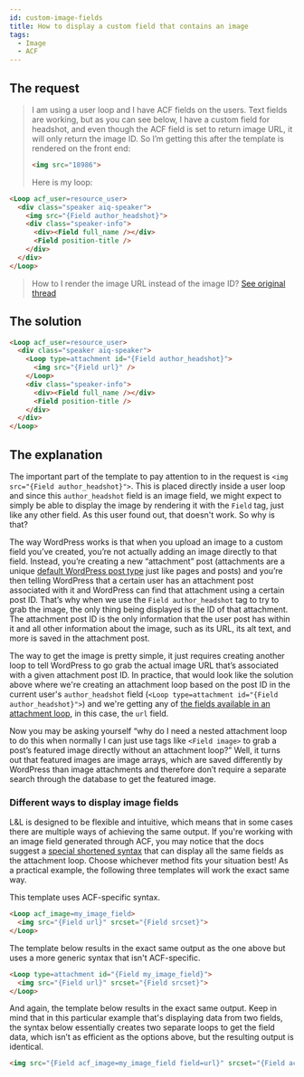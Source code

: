 ```yaml
---
id: custom-image-fields
title: How to display a custom field that contains an image
tags:
  - Image
  - ACF
---
```

## The request

> I am using a user loop and I have ACF fields on the users. Text fields are working, but as you can see below, I have a custom field for headshot, and even though the ACF field is set to return image URL, it will only return the image ID. So I’m getting this after the template is rendered on the front end:
> 
> ```html
> <img src="18986">
> ```
> 
> Here is my loop:
> 
```html
<Loop acf_user=resource_user>
  <div class="speaker aiq-speaker">
	<img src="{Field author_headshot}">
	<div class="speaker-info">
	  <div><Field full_name /></div>
	  <Field position-title />
	</div>
  </div>
</Loop>
```
> How to I render the image URL instead of the image ID? [See original thread](https://discourse.tangible.one/t/acf-user-field-array-subfield/446/)

## The solution

```html
<Loop acf_user=resource_user>
  <div class="speaker aiq-speaker">
    <Loop type=attachment id="{Field author_headshot}">
      <img src="{Field url}" />
    </Loop>
    <div class="speaker-info">
      <div><Field full_name /></div>
      <Field position-title />
    </div>
  </div>
</Loop>
```

## The explanation

The important part of the template to pay attention to in the request is `<img src="{Field author_headshot}">`. This is placed directly inside a user loop and since this `author_headshot` field is an image field, we might expect to simply be able to display the image by rendering it with the `Field` tag, just like any other field. As this user found out, that doesn't work. So why is that?

The way WordPress works is that when you upload an image to a custom field you’ve created, you’re not actually adding an image directly to that field. Instead, you’re creating a new “attachment” post (attachments are a unique [default WordPress post type](https://developer.wordpress.org/themes/basics/post-types/#default-post-types) just like pages and posts) and you’re then telling WordPress that a certain user has an attachment post associated with it and WordPress can find that attachment using a certain post ID. That’s why when we use the `Field author_headshot` tag to try to grab the image, the only thing being displayed is the ID of that attachment. The attachment post ID is the only information that the user post has within it and all other information about the image, such as its URL, its alt text, and more is saved in the attachment post.  

The way to get the image is pretty simple, it just requires creating another loop to tell WordPress to go grab the actual image URL that’s associated with a given attachment post ID. In practice, that would look like the solution above where we're creating an attachment loop based on the post ID in the current user's `author_headshot` field (`<Loop type=attachment id="{Field author_headshot}">`) and we're getting any of [the fields available in an attachment loop](/docs/learning-guides/dynamic-tags/loop/attachment#attachment-loop-fields), in this case, the `url` field.

Now you may be asking yourself “why do I need a nested attachment loop to do this when normally I can just use tags like `<Field image>` to grab a post’s featured image directly without an attachment loop?” Well, it turns out that featured images are image arrays, which are saved differently by WordPress than image attachments and therefore don’t require a separate search through the database to get the featured image.  

### Different ways to display image fields

L&L is designed to be flexible and intuitive, which means that in some cases there are multiple ways of achieving the same output. If you're working with an image field generated through ACF, you may notice that the docs suggest a [special shortened syntax](/docs/learning-guides/integrations/acf#image) that can display all the same fields as the attachment loop. Choose whichever method fits your situation best! As a practical example, the following three templates will work the exact same way. 

This template uses ACF-specific syntax.

```html
<Loop acf_image=my_image_field>
  <img src="{Field url}" srcset="{Field srcset}">
</Loop>
```

The template below results in the exact same output as the one above but uses a more generic syntax that isn't ACF-specific.

```html
<Loop type=attachment id="{Field my_image_field}">
  <img src="{Field url}" srcset="{Field srcset}">
</Loop>
```

And again, the template below results in the exact same output. Keep in mind that in this particular example that's displaying data from two fields, the syntax below essentially creates two separate loops to get the field data, which isn’t as efficient as the options above, but the resulting output is identical.  

```html
<img src="{Field acf_image=my_image_field field=url}" srcset="{Field acf_image=my_image_field field=srcset}">
```